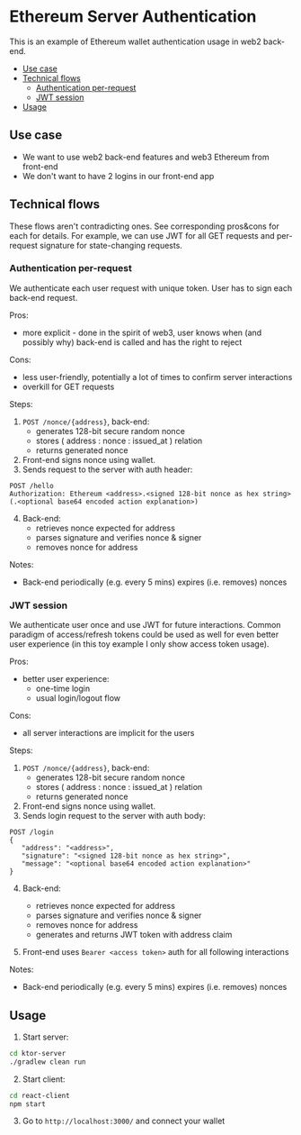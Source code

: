 # Ethereum Server Authentication

This is an example of Ethereum wallet authentication usage in web2 back-end.

* [Use case](#use-case)
* [Technical flows](#technical-flows)
   * [Authentication per-request](#authentication-per-request)
   * [JWT session](#jwt-session)
* [Usage](#usage)

## Use case

- We want to use web2 back-end features and web3 Ethereum from front-end
- We don't want to have 2 logins in our front-end app

## Technical flows

These flows aren't contradicting ones. See corresponding pros&cons for each for details. 
For example, we can use JWT for all GET requests and per-request signature for state-changing requests. 

### Authentication per-request

We authenticate each user request with unique token. User has to sign each back-end request.

Pros:
* more explicit - done in the spirit of web3, 
user knows when (and possibly why) back-end is called and has the right to reject

Cons:
* less user-friendly, potentially a lot of times to confirm server interactions
* overkill for GET requests

Steps:

1. `POST /nonce/{address}`, back-end:
   - generates 128-bit secure random nonce
   - stores ( address : nonce : issued_at ) relation
   - returns generated nonce
2. Front-end signs nonce using wallet.
3. Sends request to the server with auth header:

```
POST /hello
Authorization: Ethereum <address>.<signed 128-bit nonce as hex string>(.<optional base64 encoded action explanation>)
```

4. Back-end:
   - retrieves nonce expected for address
   - parses signature and verifies nonce & signer
   - removes nonce for address

Notes:

* Back-end periodically (e.g. every 5 mins) expires (i.e. removes) nonces

### JWT session

We authenticate user once and use JWT for future interactions. 
Common paradigm of access/refresh tokens could be used as well for even better user experience 
(in this toy example I only show access token usage).

Pros:
* better user experience:
   * one-time login
   * usual login/logout flow

Cons:
* all server interactions are implicit for the users

Steps:

1. `POST /nonce/{address}`, back-end:
   - generates 128-bit secure random nonce
   - stores ( address : nonce : issued_at ) relation
   - returns generated nonce
2. Front-end signs nonce using wallet.
3. Sends login request to the server with auth body:

```
POST /login
{
   "address": "<address>",
   "signature": "<signed 128-bit nonce as hex string>",
   "message": "<optional base64 encoded action explanation>"
}
```

4. Back-end:
   - retrieves nonce expected for address
   - parses signature and verifies nonce & signer
   - removes nonce for address
   - generates and returns JWT token with address claim

5. Front-end uses `Bearer <access token>` auth for all following interactions

Notes:

* Back-end periodically (e.g. every 5 mins) expires (i.e. removes) nonces

## Usage

1. Start server:

```bash
cd ktor-server
./gradlew clean run
```

2. Start client:

```bash
cd react-client
npm start
```

3. Go to `http://localhost:3000/` and connect your wallet
